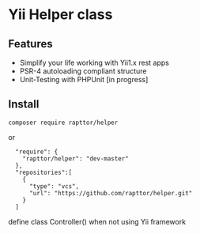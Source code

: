Yii Helper class
=========================

Features
--------

* Simplify your life working with Yii1.x rest apps
* PSR-4 autoloading compliant structure
* Unit-Testing with PHPUnit [in progress]
    
Install
-------

    composer require rapttor/helper

or

      "require": {
        "rapttor/helper": "dev-master"
      },
      "repositories":[
        {
          "type": "vcs",
          "url": "https://github.com/rapttor/helper.git"
        }
      ]
      
 define class Controller() when not using Yii framework
